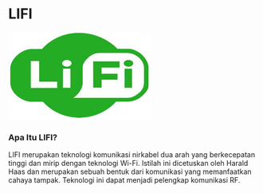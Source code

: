 # LIFI
![Image](lifi1.jpg)
### Apa Itu LIFI? 
LIFI merupakan teknologi komunikasi nirkabel dua arah yang berkecepatan tinggi 
dan mirip dengan teknologi Wi-Fi. Istilah ini dicetuskan oleh Harald Haas dan merupakan
sebuah bentuk dari komunikasi yang memanfaatkan cahaya tampak. Teknologi ini dapat menjadi pelengkap komunikasi RF. 

